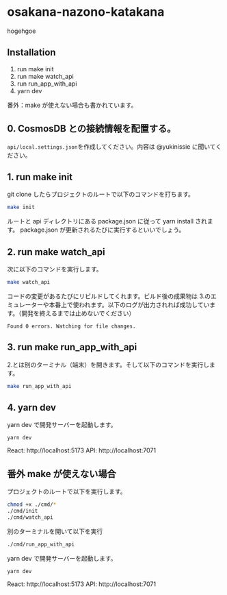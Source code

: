 # osakana-nazono-katakana

hogehgoe

## Installation

1. run make init
2. run make watch_api
3. run run_app_with_api
4. yarn dev

番外：make が使えない場合も書かれています。

## 0. CosmosDB との接続情報を配置する。

`api/local.settings.json`を作成してください。内容は @yukinissie に聞いてください。

## 1. run make init

git clone したらプロジェクトのルートで以下のコマンドを打ちます。

```sh
make init
```

ルートと api ディレクトリにある package.json に従って yarn install されます。
package.json が更新されるたびに実行するといいでしょう。

## 2. run make watch_api

次に以下のコマンドを実行します。

```sh
make watch_api
```

コードの変更があるたびにリビルドしてくれます。ビルド後の成果物は 3.のエミュレーターや本番上で使われます。以下のログが出力されれば成功しています。（開発を終えるまでは止めないでください）

```
Found 0 errors. Watching for file changes.
```

## 3. run make run_app_with_api

2.とは別のターミナル（端末）を開きます。そして以下のコマンドを実行します。

```sh
make run_app_with_api
```

## 4. yarn dev

yarn dev で開発サーバーを起動します。

```
yarn dev
```

React: http://localhost:5173
API: http://localhost:7071

## 番外 make が使えない場合

プロジェクトのルートで以下を実行します。

```sh
chmod +x ./cmd/*
./cmd/init
./cmd/watch_api
```

別のターミナルを開いて以下を実行

```sh
./cmd/run_app_with_api
```

yarn dev で開発サーバーを起動します。

```
yarn dev
```

React: http://localhost:5173
API: http://localhost:7071
